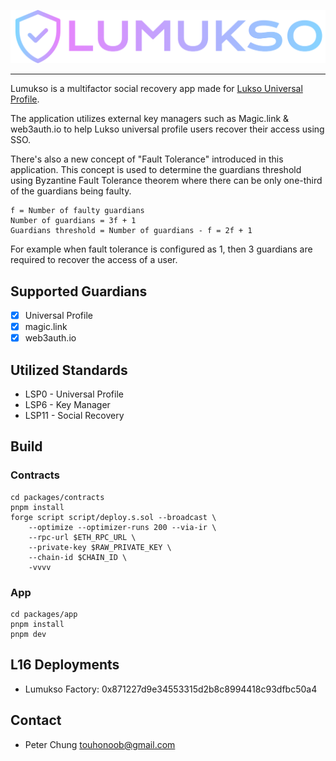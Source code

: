 <p align="center">
  <img src="./packages/app/assets/lumukso.png">
</p>

----------

Lumukso is a multifactor social recovery app made for [Lukso Universal Profile](https://docs.lukso.tech/guides/universal-profile/create-profile/).

The application utilizes external key managers such as Magic.link & web3auth.io to help Lukso universal profile users recover their access using SSO.

There's also a new concept of "Fault Tolerance" introduced in this application. This concept is used to determine the guardians threshold using Byzantine Fault Tolerance theorem where there can be only one-third of the guardians being faulty. 

```
f = Number of faulty guardians
Number of guardians = 3f + 1
Guardians threshold = Number of guardians - f = 2f + 1
```

For example when fault tolerance is configured as 1, then 3 guardians are required to recover the access of a user.

## Supported Guardians

- [x] Universal Profile
- [x] magic.link
- [x] web3auth.io

## Utilized Standards

- LSP0 - Universal Profile
- LSP6 - Key Manager
- LSP11 - Social Recovery

## Build

### Contracts

```
cd packages/contracts
pnpm install
forge script script/deploy.s.sol --broadcast \
    --optimize --optimizer-runs 200 --via-ir \
    --rpc-url $ETH_RPC_URL \
    --private-key $RAW_PRIVATE_KEY \
    --chain-id $CHAIN_ID \
    -vvvv
```

### App

```
cd packages/app
pnpm install
pnpm dev
```

## L16 Deployments

- Lumukso Factory: 0x871227d9e34553315d2b8c8994418c93dfbc50a4

## Contact

- Peter Chung <touhonoob@gmail.com>
